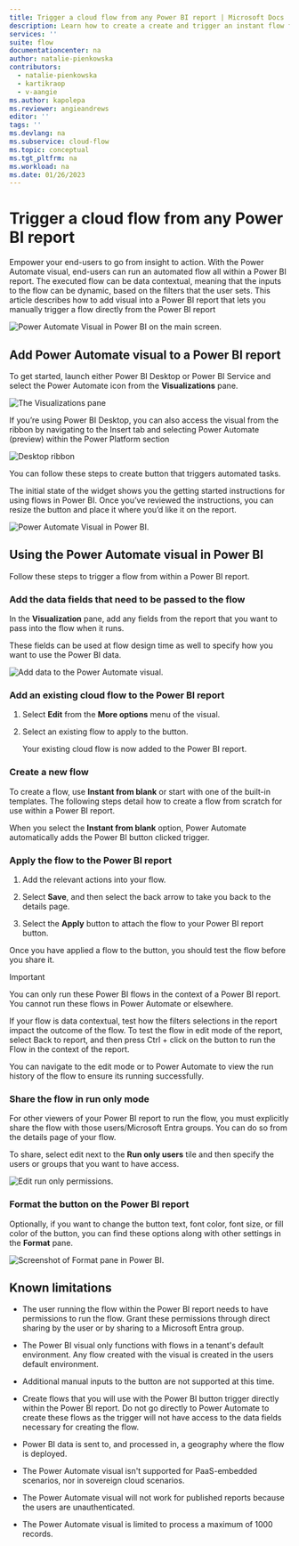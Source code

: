 ```yaml
---
title: Trigger a cloud flow from any Power BI report | Microsoft Docs
description: Learn how to create a create and trigger an instant flow from any Power BI report
services: ''
suite: flow
documentationcenter: na
author: natalie-pienkowska
contributors:
  - natalie-pienkowska
  - kartikraop
  - v-aangie
ms.author: kapolepa
ms.reviewer: angieandrews
editor: ''
tags: ''
ms.devlang: na
ms.subservice: cloud-flow
ms.topic: conceptual
ms.tgt_pltfrm: na
ms.workload: na
ms.date: 01/26/2023
---
```


# Trigger a cloud flow from any Power BI report

Empower your end-users to go from insight to action. With the Power Automate visual, end-users can run an automated flow all within a Power BI report. The executed flow can be data contextual, meaning that the inputs to the flow can be dynamic, based on the filters that the user sets. This article describes how to add visual into a Power BI report that lets you manually trigger a flow directly from the Power BI report

![Power Automate Visual in Power BI on the main screen.](media/power-bi-flow/power-bi-main.png)

## Add Power Automate visual to a Power BI report

To get started, launch either Power BI Desktop or Power BI Service and select the Power Automate icon from the **Visualizations** pane.

![The Visualizations pane](media/power-bi-flow/visualization-pane.png)

If you’re using Power BI Desktop, you can also access the visual from the ribbon by navigating to the Insert tab and selecting Power Automate (preview) within the Power Platform section

![Desktop ribbon](media/power-bi-flow/desktop-ribbon.png)

You can follow these steps to create button that triggers automated tasks.

The initial state of the widget shows you the getting started instructions for using flows in Power BI. Once you’ve reviewed the instructions, you can resize the button and place it where you’d like it on the report.

![Power Automate Visual in Power BI.](media/power-bi-flow/power-bi-report.png)

## Using the Power Automate visual in Power BI

Follow these steps to trigger a flow from within a Power BI report.

### Add the data fields that need to be passed to the flow

In the **Visualization** pane, add any fields from the report that you want to pass into the flow when it runs. 

These fields can be used at flow design time as well to specify how you want to use the Power BI data.

![Add data to the Power Automate visual.](media/power-bi-flow/Powerbi-add-data.png)

### Add an existing cloud flow to the Power BI report

1. Select **Edit** from the **More options** menu of the visual. 

1. Select an existing flow to apply to the button.

   Your existing cloud flow is now added to the Power BI report. 

### Create a new flow

To create a flow, use **Instant from blank** or start with one of the built-in templates. The following steps detail how to create a flow from scratch for use within a Power BI report.

When you select the **Instant from blank** option, Power Automate automatically adds the Power BI button clicked trigger.

### Apply the flow to the Power BI report

1. Add the relevant actions into your flow. 

1. Select **Save**, and then select the back arrow to take you back to the details page. 

1. Select the **Apply** button to attach the flow to your Power BI report button.

Once you have applied a flow to the button, you should test the flow before you share it. 

>[!IMPORTANT]
>You can only run these Power BI flows in the context of a Power BI report. You cannot run these flows in Power Automate or elsewhere. 

If your flow is data contextual, test how the filters selections in the report impact the outcome of the flow. To test the flow in edit mode of the report, select Back to report, and then press Ctrl + click on the button to run the Flow in the context of the report.

You can navigate to the edit mode or to Power Automate to view the run history of the flow to ensure its running successfully.

### Share the flow in run only mode

For other viewers of your Power BI report to run the flow, you must explicitly share the flow with those users/Microsoft Entra groups. You can do so from the details page of your flow.

To share, select edit next to the **Run only users** tile and then specify the users or groups that you want to have access.

![Edit run only permissions.](media/power-bi-flow/powerbI-run-only1.png)


### Format the button on the Power BI report

Optionally, if you want to change the button text, font color, font size, or fill color of the button, you can find these options along with other settings in the **Format** pane.

![Screenshot of Format pane in Power BI.](media/power-bi-flow/power-bi-flow-format.png)

## Known limitations 

- The user running the flow within the Power BI report needs to have permissions to run the flow. Grant these permissions through direct sharing by the user or by sharing to a Microsoft Entra group.

- The Power BI visual only functions with flows in a tenant's default environment. Any flow created with the visual is created in the users default environment.

- Additional manual inputs to the button are not supported at this time.

- Create flows that you will use with the Power BI button trigger directly within the Power BI report. Do not go directly to Power Automate to create these flows as the trigger will not have access to the data fields necessary for creating the flow.

- Power BI data is sent to, and processed in, a geography where the flow is deployed.

- The Power Automate visual isn't supported for PaaS-embedded scenarios, nor in sovereign cloud scenarios.

- The Power Automate visual will not work for published reports because the users are unauthenticated.

- The Power Automate visual is limited to process a maximum of 1000 records.